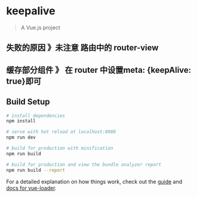 # keepalive

> A Vue.js project
## 失败的原因 》未注意 路由中的 router-view
## 缓存部分组件 》 在 router 中设置meta: {keepAlive: true}即可
## Build Setup

``` bash
# install dependencies
npm install

# serve with hot reload at localhost:8080
npm run dev

# build for production with minification
npm run build

# build for production and view the bundle analyzer report
npm run build --report
```

For a detailed explanation on how things work, check out the [guide](http://vuejs-templates.github.io/webpack/) and [docs for vue-loader](http://vuejs.github.io/vue-loader).
